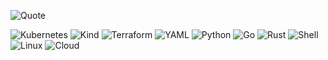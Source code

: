 ![Quote](https://github-readme-quotes-bay.vercel.app/quote?theme=dark)

![Kubernetes](https://img.shields.io/badge/Kubernetes-blue?logo=kubernetes&logoColor=white)
![Kind](https://img.shields.io/badge/Kind-Cluster-orange?logo=kubernetes&logoColor=white)
![Terraform](https://img.shields.io/badge/Terraform-v1.0-blueviolet?logo=terraform&logoColor=white)
![YAML](https://img.shields.io/badge/YAML-Configuration-lightgrey?logo=yaml&logoColor=white)
![Python](https://img.shields.io/badge/Python-blue?logo=python&logoColor=white)
![Go](https://img.shields.io/badge/Go-v1.16-cyan?logo=go&logoColor=white)
![Rust](https://img.shields.io/badge/Rust-v1.52-brown?logo=rust&logoColor=white)
![Shell](https://img.shields.io/badge/Shell-Scripting-black?logo=gnu-bash&logoColor=white)
![Linux](https://img.shields.io/badge/Linux-OS-yellow?logo=linux&logoColor=white)
![Cloud](https://img.shields.io/badge/Cloud-Computing-lightblue?logo=cloud&logoColor=white)

<!--
**k8s-1/k8s-1** is a ✨ _special_ ✨ repository because its `README.md` (this file) appears on your GitHub profile.

Here are some ideas to get you started:

- 🔭 I’m currently working on ...
- 🌱 I’m currently learning ...
- 👯 I’m looking to collaborate on ...
- 🤔 I’m looking for help with ...
- 💬 Ask me about ...
- 📫 How to reach me: ...
- 😄 Pronouns: ...
- ⚡ Fun fact: ...
-->
